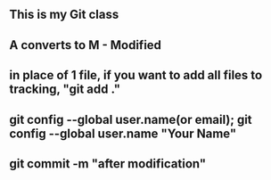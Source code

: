 ## This is my Git class
## A converts to M - Modified
## in place of 1 file, if you want to add all files to tracking, "git add ."
## git config --global user.name(or email); git config --global user.name "Your Name"
## git commit -m "after modification"

